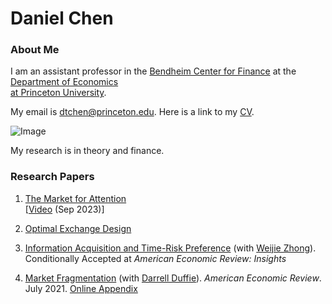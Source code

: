 # Daniel Chen
### About Me

I am an assistant professor in the [Bendheim Center for Finance](https://bcf.princeton.edu) at the [Department of Economics   
at Princeton University](https://economics.princeton.edu). 



My email is dtchen@princeton.edu. Here is a link to my [CV](CVAugust.pdf).


![Image](https://dtc1995.github.io/danielchenpic.png)

My research is in theory and finance.

### Research Papers
1. [The Market for Attention](https://dtc1995.github.io/RevisionMay.pdf)\
   [[Video](https://www.youtube.com/watch?v=Rl1nHrpZEIA&t=2651s) (Sep 2023)]
   

2.  [Optimal Exchange Design](https://drive.google.com/file/d/12KpGxa75Cymr4NHG5jI30metR2z0X1dF/view?usp=share_link) 

3.  [Information Acquisition and Time-Risk Preference](https://dtc1995.github.io/infotimeriskSept.pdf) (with [Weijie Zhong](https://wjzhong.com)). Conditionally Accepted at *American Economic Review: Insights*
 
4.  [Market Fragmentation](https://www.gsb.stanford.edu/sites/default/files/paper-or-publication/aer.marketfrag.pdf) (with [Darrell Duffie](https://www.darrellduffie.com)). *American Economic Review*. July 2021. [Online Appendix](https://dtc1995.github.io/ChenDuffieOnlineAppendixFeb2021.pdf)  


